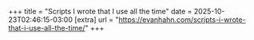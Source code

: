+++
title = "Scripts I wrote that I use all the time"
date = 2025-10-23T02:46:15-03:00
[extra]
url = "https://evanhahn.com/scripts-i-wrote-that-i-use-all-the-time/"
+++
